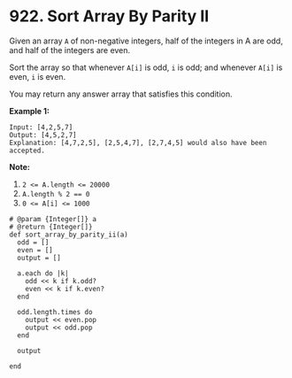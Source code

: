 # 922. Sort Array By Parity II

Given an array `A` of non-negative integers, half of the integers in A are odd, and half of the integers are even.

Sort the array so that whenever `A[i]` is odd, `i` is odd; and whenever `A[i]` is even, `i` is even.

You may return any answer array that satisfies this condition.

**Example 1:**

```text
Input: [4,2,5,7]
Output: [4,5,2,7]
Explanation: [4,7,2,5], [2,5,4,7], [2,7,4,5] would also have been accepted.
```

**Note:**

1. `2 <= A.length <= 20000`
2. `A.length % 2 == 0`
3. `0 <= A[i] <= 1000`



```text
# @param {Integer[]} a
# @return {Integer[]}
def sort_array_by_parity_ii(a)
  odd = []
  even = []
  output = []
  
  a.each do |k|
    odd << k if k.odd?
    even << k if k.even?
  end
  
  odd.length.times do
    output << even.pop
    output << odd.pop
  end  
  
  output
  
end
```

